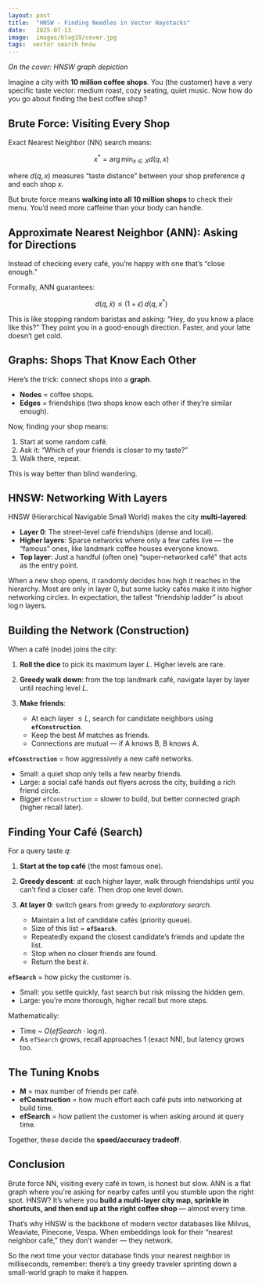 ```yaml
---
layout: post
title:  "HNSW - Finding Needles in Vector Haystacks"
date:   2025-07-13
image:  images/blog19/cover.jpg
tags:  vector search hnsw
---
```

*On the cover: HNSW graph depiction*

Imagine a city with **10 million coffee shops**.
You (the customer) have a very specific taste vector: medium roast, cozy seating, quiet music. Now how do you go about finding the best coffee shop?


## Brute Force: Visiting Every Shop

Exact Nearest Neighbor (NN) search means:

$$
x^* = \arg\min_{x \in X} d(q, x)
$$

where $d(q,x)$ measures “taste distance” between your shop preference $q$ and each shop $x$.

But brute force means **walking into all 10 million shops** to check their menu. You’d need more caffeine than your body can handle.



## Approximate Nearest Neighbor (ANN): Asking for Directions

Instead of checking every café, you’re happy with one that’s “close enough.”

Formally, ANN guarantees:

$$
d(q, \tilde{x}) \leq (1+\epsilon) \, d(q, x^*)
$$

This is like stopping random baristas and asking: “Hey, do you know a place like this?” They point you in a good-enough direction. Faster, and your latte doesn’t get cold.



## Graphs: Shops That Know Each Other

Here’s the trick: connect shops into a **graph**.

* **Nodes** = coffee shops.
* **Edges** = friendships (two shops know each other if they’re similar enough).

Now, finding your shop means:

1. Start at some random café.
2. Ask it: “Which of your friends is closer to my taste?”
3. Walk there, repeat.

This is way better than blind wandering.



## HNSW: Networking With Layers

HNSW (Hierarchical Navigable Small World) makes the city **multi-layered**:

* **Layer 0**: The street-level café friendships (dense and local).
* **Higher layers**: Sparse networks where only a few cafés live — the “famous” ones, like landmark coffee houses everyone knows.
* **Top layer**: Just a handful (often one) “super-networked café” that acts as the entry point.

When a new shop opens, it randomly decides how high it reaches in the hierarchy. Most are only in layer 0, but some lucky cafés make it into higher networking circles. In expectation, the tallest “friendship ladder” is about $\log n$ layers.



## Building the Network (Construction)

When a café (node) joins the city:

1. **Roll the dice** to pick its maximum layer $L$. Higher levels are rare.
2. **Greedy walk down**: from the top landmark café, navigate layer by layer until reaching level $L$.
3. **Make friends**:

   * At each layer $\leq L$, search for candidate neighbors using **`efConstruction`**.
   * Keep the best $M$ matches as friends.
   * Connections are mutual — if A knows B, B knows A.

**`efConstruction`** = how aggressively a new café networks.

* Small: a quiet shop only tells a few nearby friends.
* Large: a social café hands out flyers across the city, building a rich friend circle.
* Bigger `efConstruction` = slower to build, but better connected graph (higher recall later).



## Finding Your Café (Search)

For a query taste $q$:

1. **Start at the top café** (the most famous one).
2. **Greedy descent**: at each higher layer, walk through friendships until you can’t find a closer café. Then drop one level down.
3. **At layer 0**: switch gears from greedy to *exploratory search*.

   * Maintain a list of candidate cafés (priority queue).
   * Size of this list = **`efSearch`**.
   * Repeatedly expand the closest candidate’s friends and update the list.
   * Stop when no closer friends are found.
   * Return the best $k$.

**`efSearch`** = how picky the customer is.

* Small: you settle quickly, fast search but risk missing the hidden gem.
* Large: you’re more thorough, higher recall but more steps.

Mathematically:

* Time \~ $O(efSearch \cdot \log n)$.
* As `efSearch` grows, recall approaches 1 (exact NN), but latency grows too.



## The Tuning Knobs

* **M** = max number of friends per café.
* **efConstruction** = how much effort each café puts into networking at build time.
* **efSearch** = how patient the customer is when asking around at query time.

Together, these decide the **speed/accuracy tradeoff**.


## Conclusion

Brute force NN, visiting every café in town, is honest but slow. ANN is a flat graph where you're asking for nearby cafes until you stumble upon the right spot. HNSW? It’s where you **build a multi-layer city map, sprinkle in shortcuts, and then end up at the right coffee shop** — almost every time.

That’s why HNSW is the backbone of modern vector databases like Milvus, Weaviate, Pinecone, Vespa. When embeddings look for their “nearest neighbor café,” they don’t wander — they network.

So the next time your vector database finds your nearest neighbor in milliseconds, remember: there’s a tiny greedy traveler sprinting down a small-world graph to make it happen.

